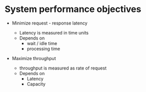 # System performance objectives

- Minimize request - response latency
  - Latency is measured in time units
  - Depends on
    - wait / idle time
    - processing time

- Maximize throughput
  - throughput is measured as rate of request
  - Depends on
    - Latency
    - Capacity
